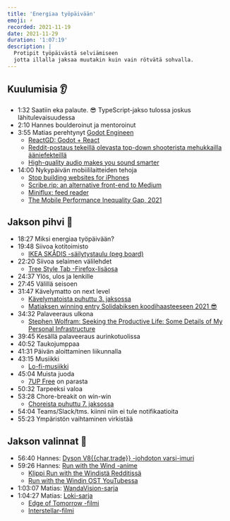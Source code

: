 ```yaml
---
title: 'Energiaa työpäivään'
emoji: ⚡
recorded: 2021-11-19
date: 2021-11-29
duration: '1:07:19'
description: |
  Protipit työpäivästä selviämiseen
  jotta illalla jaksaa muutakin kuin vain rötvätä sohvalla.
---
```


## Kuulumisia 👂

- 1:32 Saatiin eka palaute. 😎 TypeScript-jakso tulossa joskus lähitulevaisuudessa
- 2:10 Hannes boulderoinut ja mentoroinut
- 3:55 Matias perehtynyt [Godot Engineen][godot]
  - [ReactGD: Godot + React][reactgd]
  - [Reddit-postaus tekeillä olevasta top-down shooterista mehukkailla ääniefekteillä][top-down-shooter]
  - [High-quality audio makes you sound smarter][hq-audio]
- 14:00 Nykypäivän mobiililaitteiden tehoja
  - [Stop building websites for iPhones][iphones]
  - [Scribe.rip: an alternative front-end to Medium][scribe.rip]
  - [Miniflux: feed reader][miniflux]
  - [The Mobile Performance Inequality Gap, 2021][mobile-gap]

## Jakson pihvi 🥩

- 18:27 Miksi energiaa työpäivään?
- 19:48 Siivoa kotitoimisto
  - [IKEA SKÅDIS -säilytystaulu (peg board)][ikea-peg-board]
- 22:20 Siivoa selaimen välilehdet
  - [Tree Style Tab -Firefox-lisäosa][tree-style-tab]
- 24:37 Ylös, ulos ja lenkille
- 27:45 Välillä seisoen
- 31:47 Kävelymatto on next level
  - [Kävelymatoista puhuttu 3. jaksossa][ep-3]
  - [Matiaksen winning entry Solidabiksen koodihaasteeseen 2021 😎][need-for-speed]
- 34:32 Palaveeraus ulkona
  - [Stephen Wolfram: Seeking the Productive Life: Some Details of My Personal Infrastructure][wolfram]
- 39:45 Kesällä palaveeraus aurinkotuolissa
- 40:52 Taukojumppaa
- 41:31 Päivän aloittaminen liikunnalla
- 43:15 Musiikki
  - [Lo-fi-musiikki][lo-fi]
- 45:04 Muista juoda
  - [7UP Free][7up] on parasta
- 50:32 Tarpeeksi valoa
- 53:28 Chore-breakit on win-win
  - [Choreista puhuttu 7. jaksossa][ep-7]
- 54:04 Teams/Slack/tms. kiinni niin ei tule notifikaatioita
- 55:23 Ympäristön vaihtaminen virkistää

## Jakson valinnat 🍱

- 56:40 Hannes: [Dyson V8{{char.trade}} -johdoton varsi-imuri][dyson]
- 59:26 Hannes: [Run with the Wind -anime][run-with-the-wind]
  - [Klippi Run with the Windistä Redditissä][run-with-the-wind-clip]
  - [Run with the Windin OST YouTubessa][run-with-the-wind-ost]
- 1:03:07 Matias: [WandaVision-sarja][wandavision]
- 1:04:27 Matias: [Loki-sarja][loki]
  - [Edge of Tomorrow -filmi][edge-of-tomorrow]
  - [Interstellar-filmi][interstellar]

[7up]: https://www.hartwall.fi/juomat/virvoitusjuomat/7-UP/7up-free/
[dyson]: https://www.fi.dyson.com/polynimurit/varsi-imurit/dyson-v8/yleiskatsaus
[edge-of-tomorrow]: https://www.imdb.com/title/tt1631867/
[ep-3]: https://krapu.la/3/
[ep-7]: https://krapu.la/7/
[godot]: https://godotengine.org/
[hq-audio]: https://tips.ariyh.com/p/good-sound-quality-smarter
[ikea-peg-board]: https://www.ikea.com/fi/fi/p/skadis-saeilytystaulu-valkoinen-50320805/
[interstellar]: https://www.imdb.com/title/tt0816692/
[iphones]: https://blog.rentpathcode.com/analyzing-performance-e7aed196df64
[lo-fi]: https://en.wikipedia.org/wiki/Lo-fi_music
[loki]: https://www.imdb.com/title/tt9140554/
[miniflux]: https://miniflux.app/
[mobile-gap]: https://infrequently.org/2021/03/the-performance-inequality-gap/
[need-for-speed]: https://github.com/mtsknn/need-for-speed
[reactgd]: https://github.com/ghsoares/ReactGD
[run-with-the-wind-clip]: https://old.reddit.com/r/anime/comments/qkq2yv/hey_you_like_running_run_with_the_wind/
[run-with-the-wind-ost]: https://www.youtube.com/watch?v=i77knO5pp5E
[run-with-the-wind]: https://www.imdb.com/title/tt9402026/
[scribe.rip]: https://scribe.rip/
[top-down-shooter]: https://old.reddit.com/r/godot/comments/qt3w8t/new_hud_resource_collection_system_for_my_game/
[tree-style-tab]: https://addons.mozilla.org/en-US/firefox/addon/tree-style-tab/
[wandavision]: https://www.imdb.com/title/tt9140560/
[wolfram]: https://writings.stephenwolfram.com/2019/02/seeking-the-productive-life-some-details-of-my-personal-infrastructure/
